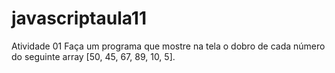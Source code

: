 # javascriptaula11
Atividade 01 Faça um programa que mostre na tela o dobro de cada número do seguinte array [50, 45, 67, 89, 10, 5].

